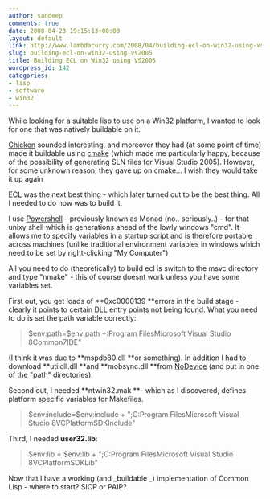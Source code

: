 ```yaml
---
author: sandeep
comments: true
date: 2008-04-23 19:15:13+00:00
layout: default
link: http://www.lambdacurry.com/2008/04/building-ecl-on-win32-using-vs2005/
slug: building-ecl-on-win32-using-vs2005
title: Building ECL on Win32 using VS2005
wordpress_id: 142
categories:
- lisp
- software
- win32
---
```


While looking for a suitable lisp to use on a Win32 platform, I wanted to look for one that was natively buildable on it.

[Chicken](http://www.call-with-current-continuation.org/) sounded interesting, and moreover they had (at some point of time) made it buildable using [cmake](http://www.cmake.org/) (which made me particularly happy, because of the possibility of generating SLN files for Visual Studio 2005). However, for some unknown reason, they gave up on cmake... I wish they would take it up again

[ECL](http://ecls.sourceforge.net/) was the next best thing - which later turned out to be the best thing. All I needed to do now was to build it.

I use [Powershell](http://www.microsoft.com/windowsserver2003/technologies/management/powershell/default.mspx) - previously known as Monad (no.. seriously..) - for that unixy shell which is generations ahead of the lowly windows "cmd". It allows me to specify variables in a startup script and is therefore portable across machines (unlike traditional environment variables in windows which need to be set by right-clicking "My Computer")

All you need to do (theoretically) to build ecl is switch to the msvc directory and type "nmake" - this of course doesnt work unless you have some variables set.

First out, you get loads of **0xc0000139 **errors in the build stage - clearly it points to certain DLL entry points not being found. What you need to do is set the path variable correctly:


<blockquote>$env:path=$env:path +:Program FilesMicrosoft Visual Studio 8Common7IDE"</blockquote>


(I think it was due to **mspdb80.dll **or something). In addition I had to download **utildll.dll **and **mobsync.dll **from [NoDevice](http://www.nodevice.com/dll/download.html) (and put in one of the "path" directories).

Second out, I needed **ntwin32.mak **- which as I discovered, defines platform specific variables for Makefiles.


<blockquote>$env:include=$env:include + ";C:Program FilesMicrosoft Visual Studio 8VCPlatformSDKInclude"</blockquote>


Third, I needed **user32.lib**:


<blockquote>$env:lib = $env:lib + ";C:Program FilesMicrosoft Visual Studio 8VCPlatformSDKLib"</blockquote>


Now that I have a working (and _buildable _) implementation of Common Lisp - where to start? SICP or PAIP?
